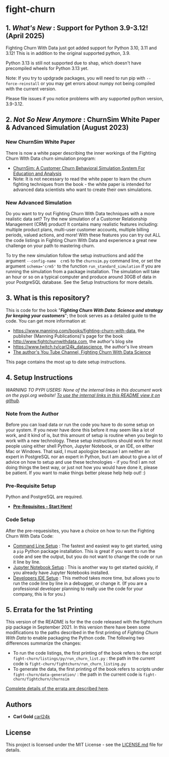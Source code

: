 

# fight-churn


<a name="top"/>

## **1. _What's New_ : Support for Python 3.9-3.12! (April 2025)**

Fighting Churn With Data just got added support for Python 3.10, 3.11 and 3.12! This is in addition to the original supported python, 3.9.

Python 3.13 is still not supported due to shap, which doesn't have precompiled wheels for Python 3.13 yet.

Note: If you try to updgrade packages, you will need to run pip with `--force-reinstall` or you may get errors about numpy not being compiled with the current version.

Please file issues if you notice problems with any supported python version, 3.9-3.12.

## **2. _Not So New Anymore_ : ChurnSim White Paper & Advanced Simulation (August 2023)**

### New ChurnSim White Paper
There is now a white paper describing the inner workings of the Fighting Churn 
WIth Data churn simulation program:
* [ChurnSim: A Customer Churn Behavioral Simulation System For Education and Analysis](https://papers.ssrn.com/sol3/papers.cfm?abstract_id=4540160)
* Note: It is not necessary to read the white paper to learn the churn fighting techniques from the 
  book - the white paper is intended for advanced data scientists who want to create their own 
  simulations.

### New Advanced Simulation

Do you want to try out Fighting Churn With Data techniques with a more realistic data set? Try the 
new simulation of a Customer Relationship Management (CRM) product! It contains many 
realistic features including: multiple product plans, multi-user 
customer accounts, multiple billing periods, valued actions, and more! With these features you 
can try out ALL the code listings in Fighting Churn With Data and experience a great new 
challenge on your path to mastering churn.

To try the new simulation follow the setup instructions and add the argument `--config-name 
crm5` to the `churnsim.py` command line, or  set the argument `schema='crm5'` to the function 
`run_standard_simulation` if you are running the simulation from a package 
installation. The simulation will take an hour or so on a typical computer and produce around 
30GB of data in your PostgreSQL database. See the Setup Instructions for more details.

## 3. What is this repository?

This is code for the book "***Fighting Churn With Data: Science and strategy for keeping your customers***"; the book serves as a detailed guide to the code.  You can get more information at:

- https://www.manning.com/books/fighting-churn-with-data, the publisher (Manning Publications)'s page for the book
- http://www.fightchurnwithdata.com, the author's blog site
- https://www.twitch.tv/carl24k_datascience, the author's live stream
- [The author's You Tube Channel, Fighting Churn With Data Science](https://www.youtube.com/channel/UCGVh5vcL4AAxErNdqJrr_Sw/featured)

This page contains the most up to date setup instructions.



## **4. Setup Instructions**  

*WARNING TO PYPI USERS: None of the internal links in this document work on the pypi.org website! [To use the internal links in this README view it on github](https://github.com/carl24k/fight-churn).*

### Note from the Author

Before you can load data or run the code you have to do some setup on your system. If you never have done this before it may seem like a lot of work, and it kind of is, but this amount of setup is routine when you begin to work with a new technology. These  setup instructions should work for most people using either shell Python, Jupyter Notebook, or an IDE, on either Mac or Windows.  That said, I must apologize because I am neither an expert in PostgreSQL nor an expert in Python, but I am about to give a lot of advice on how to setup and use these technologies - if you find I am not doing things the best way, or just not how you would have done it, please be patient.   If you want to make things better please help help out! :)


### Pre-Requisite Setup

Python and PostgreSQL are required.

- [**Pre-Requisites - Start Here!**](./readme_files/prereq.md)

### Code Setup

After the pre-requesisites, you have a choice on how to run the Fighting Churn With Data Code:

- [Command Line Setup](./readme_files/cmdline.md) : The fastest and easiest way to get started, using a `pip` Python package installation. This is great if you want to run the code and see the output, but you do not want to change the code or run it line by line.
- [Jupyter Notebook Setup](readme_files/notebook.md) : This is another way to get started quickly, if you already have Jupyter Notebooks installed.
- [Developers IDE Setup](readme_files/ide.md) : This method takes more time, but allows you to run 
  the code line by line in a debugger, or change it. (If you are a professional developer 
  planning to really use the code for your company, this is for you.)

## 5. Errata for the 1st Printing

This version of the README is for the the code released with the fightchurn pip package in 
September 2021. In this version there have been some modifications to the paths described in the 
first printing of *Fighting Churn With Data* to enable packaging the Python code. The following 
two differences summarize the changes: 

- To run the code listings, the first printing of the book refers  to the script  
  `fight-churn/listings/py/run_churn_list.py` : the path in the *current* code  is 
  `fight-churn/fightchurn/run_churn_listing.py`
- To generate the data, the first printing of the book refers to scripts under 
  `fight-churn/data-generation/` : the path in the current code is `fight-churn/fightchurn/churnsim`

[Complete details of the errata are described here](readme_files/errata.md).


## Authors

* **Carl Gold** [carl24k](https://github.com/carl24k)

## License

This project is licensed under the MIT License - see the [LICENSE.md](LICENSE.md) file for details.

